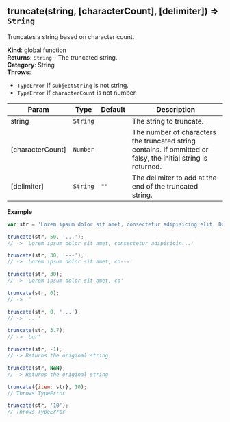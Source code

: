 <a name="truncate"></a>

## truncate(string, [characterCount], [delimiter]) ⇒ <code>String</code>
Truncates a string based on character count.

**Kind**: global function  
**Returns**: <code>String</code> - The truncated string.  
**Category**: String  
**Throws**:

- <code>TypeError</code> If `subjectString` is not string.
- <code>TypeError</code> If `characterCount` is not number.


| Param | Type | Default | Description |
| --- | --- | --- | --- |
| string | <code>String</code> |  | The string to truncate. |
| [characterCount] | <code>Number</code> |  | The number of characters the truncated string contains.        If ommitted or falsy, the initial string is returned. |
| [delimiter] | <code>String</code> | <code>&quot;&quot;</code> | The delimiter to add at the end of the truncated string. |

**Example**  
```js
var str = 'Lorem ipsum dolor sit amet, consectetur adipisicing elit. Dolore voluptas tempora nihil commodi laborum sit eum atque iusto temporibus, odit natus odio accusantium id, labore, possimus laboriosam. Eos, ducimus, blanditiis.';

truncate(str, 50, '...');
// -> 'Lorem ipsum dolor sit amet, consectetur adipisicin...'

truncate(str, 30, '---');
// -> 'Lorem ipsum dolor sit amet, co---'

truncate(str, 30);
// -> 'Lorem ipsum dolor sit amet, co'

truncate(str, 0);
// -> ''

truncate(str, 0, '...');
// -> '...'

truncate(str, 3.7);
// -> 'Lor'

truncate(str, -1);
// -> Returns the original string

truncate(str, NaN);
// -> Returns the original string

truncate({item: str}, 10);
// Throws TypeError

truncate(str, '10');
// Throws TypeError
```
